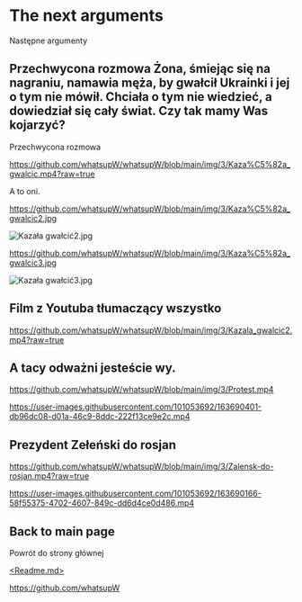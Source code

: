 # The next arguments

Następne argumenty

## Przechwycona rozmowa Żona, śmiejąc się na nagraniu, namawia męża, by gwałcił Ukrainki i jej o tym nie mówił. Chciała o tym nie wiedzieć, a dowiedział się cały świat. Czy tak mamy Was kojarzyć?

Przechwycona rozmowa 

https://github.com/whatsupW/whatsupW/blob/main/img/3/Kaza%C5%82a_gwalcic.mp4?raw=true

A to oni.

https://github.com/whatsupW/whatsupW/blob/main/img/3/Kaza%C5%82a_gwalcic2.jpg

![Kazała gwałcić2.jpg](https://github.com/whatsupW/whatsupW/blob/main/img/3/Kaza%C5%82a_gwalcic2.jpg)

https://github.com/whatsupW/whatsupW/blob/main/img/3/Kaza%C5%82a_gwalcic3.jpg

![Kazała gwałcić3.jpg](https://github.com/whatsupW/whatsupW/blob/main/img/3/Kaza%C5%82a_gwalcic3.jpg)

## Film z Youtuba tłumaczący wszystko 
https://github.com/whatsupW/whatsupW/blob/main/img/3/Kazala_gwalcic2.mp4?raw=true



## A tacy odważni jesteście wy.

https://github.com/whatsupW/whatsupW/blob/main/img/3/Protest.mp4

https://user-images.githubusercontent.com/101053692/163690401-db96dc08-d01a-46c9-8ddc-222f13ce9e2c.mp4



## Prezydent Zełeński do rosjan

https://github.com/whatsupW/whatsupW/blob/main/img/3/Zalensk-do-rosjan.mp4?raw=true

https://user-images.githubusercontent.com/101053692/163690166-58f55375-4702-4607-849c-dd6d4ce0d486.mp4




## Back to main page
Powrót do strony głównej

[<Readme.md>](<https://github.com/whatsupW/whatsupW>)

https://github.com/whatsupW
